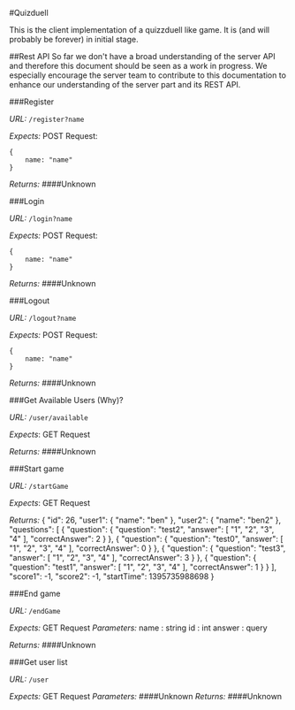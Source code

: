 #Quizduell

This is the client implementation of a quizzduell like game. It is (and will probably be forever) in initial stage.

##Rest API
So far we don't have a broad understanding of the server API and therefore this document should be seen as a work in progress. We especially encourage the server team to contribute to this documentation to enhance our understanding of the server part and its REST API.

###Register

*URL:* `/register?name`

*Expects:* POST Request:

    {
    	name: "name"
    }

*Returns:*
####Unknown 

###Login

*URL:* `/login?name`

*Expects:* POST Request:

    {
    	name: "name"
    }

*Returns:*
####Unknown 

###Logout

*URL:* `/logout?name`

*Expects:* POST Request:

    {
    	name: "name"
    }

*Returns:*
####Unknown 

###Get Available Users (Why)?

*URL:*  `/user/available`

*Expects*: GET Request

*Returns:*
####Unknown 


###Start game

*URL:*  `/startGame`

*Expects*: GET Request

*Returns:*
    {
      "id": 26,
          "user1": {
           "name": "ben"
      },
      "user2": {
        "name": "ben2"
      },
      "questions": [
        {
          "question": {
            "question": "test2",
            "answer": [
              "1",
              "2",
              "3",
              "4"
            ],
            "correctAnswer": 2
          }
        },
        {
          "question": {
            "question": "test0",
            "answer": [
              "1",
              "2",
              "3",
              "4"
            ],
            "correctAnswer": 0
          }
        },
        {
          "question": {
            "question": "test3",
            "answer": [
              "1",
              "2",
              "3",
              "4"
            ],
            "correctAnswer": 3
          }
        },
        {
          "question": {
            "question": "test1",
            "answer": [
              "1",
              "2",
              "3",
              "4"
            ],
            "correctAnswer": 1
          }
        }
      ],
      "score1": -1,
      "score2": -1,
      "startTime": 1395735988698
    }

###End game

*URL:*  `/endGame`

*Expects:* GET Request
*Parameters:*
name   : string
id     : int
answer : query

*Returns:*
####Unknown 

###Get user list

*URL:*  `/user`

*Expects:* GET Request
*Parameters:*
####Unknown
*Returns:*
####Unknown 

